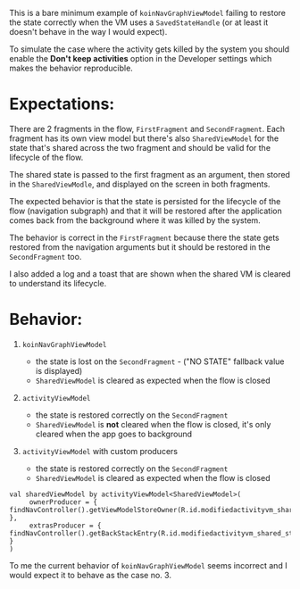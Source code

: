 This is a bare minimum example of `koinNavGraphViewModel` failing to restore the state correctly
when the VM uses a `SavedStateHandle` (or at least it doesn't behave in the way I would expect).

To simulate the case where the activity gets killed by the system you should enable the **Don't keep
activities** option in the Developer settings which makes the behavior reproducible.

# Expectations:

There are 2 fragments in the flow, `FirstFragment` and `SecondFragment`. Each fragment has its own
view model but there's also `SharedViewModel` for the state that's shared across the two fragment
and should be valid for the lifecycle of the flow.

The shared state is passed to the first fragment as an argument, then stored in
the `SharedViewModle`, and displayed on the screen in both fragments.

The expected behavior is that the state is persisted for the lifecycle of the flow (navigation
subgraph) and that it will be restored after the application comes back from the background where it
was killed by the system.

The behavior is correct in the `FirstFragment` because there the state gets restored from the
navigation arguments but it should be restored in the `SecondFragment` too.

I also added a log and a toast that are shown when the shared VM is cleared to understand its
lifecycle.

# Behavior:

1. `koinNavGraphViewModel`
    - the state is lost on the `SecondFragment` - ("NO STATE" fallback value is displayed)
    - `SharedViewModel` is cleared as expected when the flow is closed

2. `activityViewModel`
    - the state is restored correctly on the `SecondFragment`
    - `SharedViewModel` is **not** cleared when the flow is closed, it's only cleared when the app
      goes to background

3. `activityViewModel` with custom producers
    - the state is restored correctly on the `SecondFragment`
    - `SharedViewModel` is cleared as expected when the flow is closed

```
val sharedViewModel by activityViewModel<SharedViewModel>(
     ownerProducer = { findNavController().getViewModelStoreOwner(R.id.modifiedactivityvm_shared_state_flow) },
     extrasProducer = { findNavController().getBackStackEntry(R.id.modifiedactivityvm_shared_state_flow).defaultViewModelCreationExtras }
)
```

To me the current behavior of `koinNavGraphViewModel` seems incorrect and I would expect it to
behave as the case no. 3. 